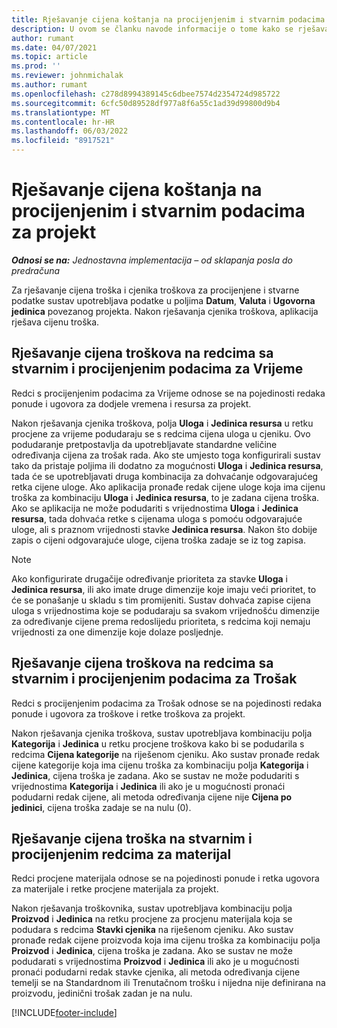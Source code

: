 ```yaml
---
title: Rješavanje cijena koštanja na procijenjenim i stvarnim podacima za projekt
description: U ovom se članku navode informacije o tome kako se rješavaju cijene troškova za procjene i stvarne vrijednosti projekata.
author: rumant
ms.date: 04/07/2021
ms.topic: article
ms.prod: ''
ms.reviewer: johnmichalak
ms.author: rumant
ms.openlocfilehash: c278d8994389145c6dbee7574d2354724d985722
ms.sourcegitcommit: 6cfc50d89528df977a8f6a55c1ad39d99800d9b4
ms.translationtype: MT
ms.contentlocale: hr-HR
ms.lasthandoff: 06/03/2022
ms.locfileid: "8917521"
---
```

# <a name="resolve-cost-prices-on-project-estimates-and-actuals"></a>Rješavanje cijena koštanja na procijenjenim i stvarnim podacima za projekt 

_**Odnosi se na:** Jednostavna implementacija – od sklapanja posla do predračuna_

Za rješavanje cijena troška i cjenika troškova za procijenjene i stvarne podatke sustav upotrebljava podatke u poljima **Datum**, **Valuta** i **Ugovorna jedinica** povezanog projekta. Nakon rješavanja cjenika troškova, aplikacija rješava cijenu troška.

## <a name="resolving-cost-rates-on-actual-and-estimate-lines-for-time"></a>Rješavanje cijena troškova na redcima sa stvarnim i procijenjenim podacima za Vrijeme

Redci s procijenjenim podacima za Vrijeme odnose se na pojedinosti redaka ponude i ugovora za dodjele vremena i resursa za projekt.

Nakon rješavanja cjenika troškova, polja **Uloga** i **Jedinica resursa** u retku procjene za vrijeme podudaraju se s redcima cijena uloga u cjeniku. Ovo podudaranje pretpostavlja da upotrebljavate standardne veličine određivanja cijena za trošak rada. Ako ste umjesto toga konfigurirali sustav tako da pristaje poljima ili dodatno za mogućnosti **Uloga** i **Jedinica resursa**, tada će se upotrebljavati druga kombinacija za dohvaćanje odgovarajućeg retka cijene uloge. Ako aplikacija pronađe redak cijene uloge koja ima cijenu troška za kombinaciju **Uloga** i **Jedinica resursa**, to je zadana cijena troška. Ako se aplikacija ne može podudariti s vrijednostima **Uloga** i **Jedinica resursa**, tada dohvaća retke s cijenama uloga s pomoću odgovarajuće uloge, ali s praznom vrijednosti stavke **Jedinica resursa**. Nakon što dobije zapis o cijeni odgovarajuće uloge, cijena troška zadaje se iz tog zapisa. 

> [!NOTE]
> Ako konfigurirate drugačije određivanje prioriteta za stavke **Uloga** i **Jedinica resursa**, ili ako imate druge dimenzije koje imaju veći prioritet, to će se ponašanje u skladu s tim promijeniti. Sustav dohvaća zapise cijena uloga s vrijednostima koje se podudaraju sa svakom vrijednošću dimenzije za određivanje cijene prema redoslijedu prioriteta, s redcima koji nemaju vrijednosti za one dimenzije koje dolaze posljednje.

## <a name="resolving-cost-rates-on-actual-and-estimate-lines-for-expense"></a>Rješavanje cijena troškova na redcima sa stvarnim i procijenjenim podacima za Trošak

Redci s procijenjenim podacima za Trošak odnose se na pojedinosti redaka ponude i ugovora za troškove i retke troškova za projekt.

Nakon rješavanja cjenika troškova, sustav upotrebljava kombinaciju polja **Kategorija** i **Jedinica** u retku procjene troškova kako bi se podudarila s redcima **Cijena kategorije** na riješenom cjeniku. Ako sustav pronađe redak cijene kategorije koja ima cijenu troška za kombinaciju polja **Kategorija** i **Jedinica**, cijena troška je zadana. Ako se sustav ne može podudariti s vrijednostima **Kategorija** i **Jedinica** ili ako je u mogućnosti pronaći podudarni redak cijene, ali metoda određivanja cijene nije **Cijena po jedinici**, cijena troška zadaje se na nulu (0).

## <a name="resolving-cost-rates-on-actual-and-estimate-lines-for-material"></a>Rješavanje cijena troška na stvarnim i procijenjenim redcima za materijal

Redci procjene materijala odnose se na pojedinosti ponude i retka ugovora za materijale i retke procjene materijala za projekt.

Nakon rješavanja troškovnika, sustav upotrebljava kombinaciju polja **Proizvod** i **Jedinica** na retku procjene za procjenu materijala koja se podudara s redcima **Stavki cjenika** na riješenom cjeniku. Ako sustav pronađe redak cijene proizvoda koja ima cijenu troška za kombinaciju polja **Proizvod** i **Jedinica**, cijena troška je zadana. Ako se sustav ne može podudarati s vrijednostima **Proizvod** i **Jedinica** ili ako je u mogućnosti pronaći podudarni redak stavke cjenika, ali metoda određivanja cijene temelji se na Standardnom ili Trenutačnom trošku i nijedna nije definirana na proizvodu, jedinični trošak zadan je na nulu.


[!INCLUDE[footer-include](../../includes/footer-banner.md)]
